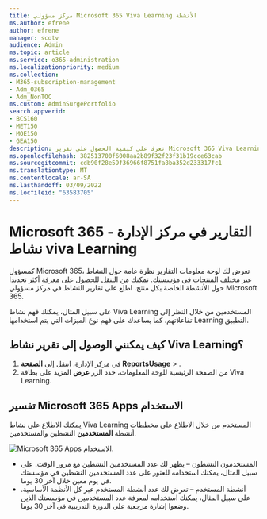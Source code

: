 ```yaml
---
title: مركز مسؤولي Microsoft 365 Viva Learning الأنشطة
ms.author: efrene
author: efrene
manager: scotv
audience: Admin
ms.topic: article
ms.service: o365-administration
ms.localizationpriority: medium
ms.collection:
- M365-subscription-management
- Adm_O365
- Adm_NonTOC
ms.custom: AdminSurgePortfolio
search.appverid:
- BCS160
- MET150
- MOE150
- GEA150
description: تعرف على كيفية الحصول على تقرير Microsoft 365 Viva Learning باستخدام لوحة Microsoft 365 التقارير في مركز مسؤولي Microsoft 365.
ms.openlocfilehash: 382513700f6008aa2b89f32f23f31b19cce63cab
ms.sourcegitcommit: cdb90f28e59f36966f8751fa8ba352d233317fc1
ms.translationtype: MT
ms.contentlocale: ar-SA
ms.lasthandoff: 03/09/2022
ms.locfileid: "63583705"
---
```

# <a name="microsoft-365-reports-in-the-admin-center---viva-learning-activity"></a>Microsoft 365 التقارير في مركز الإدارة - نشاط viva Learning

كمسؤول Microsoft 365، تعرض لك لوحة معلومات التقارير نظرة عامة حول النشاط عبر مختلف المنتجات في مؤسستك. تمكنك من التنقل للحصول على معرفة أكثر تحديدا حول الأنشطة الخاصة بكل منتج. اطلع على تقارير النشاط في مركز مسؤولي Microsoft 365. 

على سبيل المثال، يمكنك فهم نشاط Viva Learning المستخدمين من خلال النظر إلى تفاعلاتهم. كما يساعدك على فهم نوع الميزات التي يتم استخدامها Learning التطبيق.

## <a name="how-do-i-get-to-the-to-the-viva-learning-activity-report"></a>كيف يمكنني الوصول إلى تقرير نشاط Viva Learning؟  

1. في مركز الإدارة، انتقل إلى **الصفحة ReportsUsage** > . 
2. من الصفحة الرئيسية للوحة المعلومات، حدد الزر **عرض** المزيد على بطاقة Viva Learning. 

## <a name="interpret-the-microsoft-365-apps-usage-report"></a>تفسير Microsoft 365 Apps الاستخدام

يمكنك الاطلاع على نشاط Viva Learning المستخدم من خلال الاطلاع على مخططات أنشطة **المستخدمين** النشطين والمستخدمين.

![Microsoft 365 Apps الاستخدام.](../../media/viva-learning-charts.png)

- المستخدمون النشطون – يظهر لك عدد المستخدمين النشطين مع مرور الوقت. على سبيل المثال، يمكنك استخدامه للعثور على عدد المستخدمين النشطين في مؤسستك في يوم معين خلال آخر 30 يوما.
- أنشطة المستخدم – تعرض لك عدد أنشطة المستخدم عبر كل الأنظمة الأساسية. على سبيل المثال، يمكنك استخدامه لمعرفة عدد المستخدمين في مؤسستك الذين وضعوا إشارة مرجعية على الدورة التدريبية في آخر 30 يوما.
 
